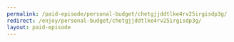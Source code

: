 ```yaml
---
permalink: /paid-episode/personal-budget/chetgjjddtlke4rv25irgisdp3g/
redirect: /enjoy/personal-budget/chetgjjddtlke4rv25irgisdp3g/
layout: paid-episode
---
```

